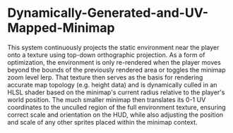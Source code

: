 # Dynamically-Generated-and-UV-Mapped-Minimap
This system continuously projects the static environment near the player onto a texture using top-down orthographic projection. As a form of optimization, the environment is only re-rendered when the player moves beyond the bounds of the previously rendered area or toggles the minimap zoom level lerp. That texture then serves as the basis for rendering accurate map topology (e.g. height data) and is dynamically culled in an HLSL shader based on the minimap's current radius relative to the player's world position. The much smaller minimap then translates its 0-1 UV coordinates to the unculled region of the full environment texture, ensuring correct scale and orientation on the HUD, while also adjusting the position and scale of any other sprites placed within the minimap context.
